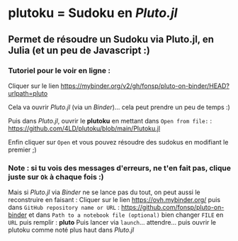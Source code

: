 # plutoku = Sudoku en *Pluto.jl*
## Permet de résoudre un Sudoku via Pluto.jl, en Julia (et un peu de Javascript :)

### Tutoriel pour le voir en ligne :
Cliquer sur le lien https://mybinder.org/v2/gh/fonsp/pluto-on-binder/HEAD?urlpath=pluto

Cela va ouvrir *Pluto.jl* (via un *Binder*)... cela peut prendre un peu de temps :)

Puis dans *Pluto.jl*, ouvrir le **plutoku** en mettant dans `Open from file:` : https://github.com/4LD/plutoku/blob/main/Plutoku.jl 

Enfin cliquer sur `Open` et vous pouvez résoudre des sudokus en modifiant le premier ;)

### Note : si tu vois des messages d'erreurs, ne t'en fait pas, clique juste sur `Ok` à chaque fois :)

Mais si *Pluto.jl* via *Binder* ne se lance pas du tout, on peut aussi le reconstruire en faisant :
Cliquer sur le lien https://ovh.mybinder.org/ puis dans `GitHub repository name or URL` : https://github.com/fonsp/pluto-on-binder 
et dans `Path to a notebook file (optional)` bien changer `FILE` en `URL` puis remplir : **pluto** 
Puis lancer via `launch`... attendre... puis ouvrir le plutoku comme noté plus haut dans *Pluto.jl*
